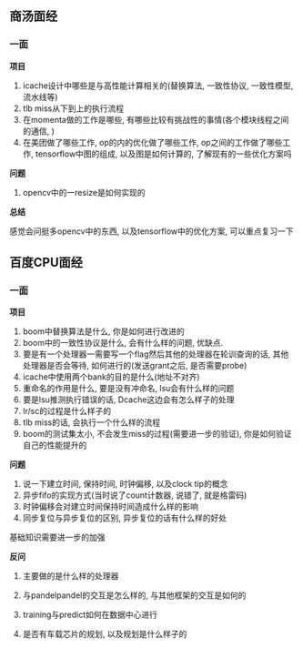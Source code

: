 ## 商汤面经

### 一面

**项目**

1. icache设计中哪些是与高性能计算相关的(替换算法, 一致性协议, 一致性模型, 流水线等)
2. tlb miss从下到上的执行流程
3. 在momenta做的工作是哪些, 有哪些比较有挑战性的事情(各个模块线程之间的通信, )
4. 在美团做了哪些工作, op的内的优化做了哪些工作, op之间的工作做了哪些工作, tensorflow中图的组成, 以及图是如何计算的, 了解现有的一些优化方案吗

**问题**

1. opencv中的一resize是如何实现的

**总结**

感觉会问挺多opencv中的东西, 以及tensorflow中的优化方案, 可以重点复习一下



## 百度CPU面经

### 一面

**项目**

1. boom中替换算法是什么, 你是如何进行改进的
2. boom中的一致性协议是什么, 会有什么样的问题, 优缺点.
3. 要是有一个处理器一需要写一个flag然后其他的处理器在轮训查询的话, 其他处理器是否会等待, 如何进行的(发送grant之后, 是否需要probe)
4. icache中使用两个bank的目的是什么(地址不对齐)
5. 重命名的作用是什么, 要是没有冲命名, lsu会有什么样的问题
6. 要是lsu推测执行错误的话, Dcache这边会有怎么样子的处理
7. lr/sc的过程是什么样子的
8. tlb miss的话, 会执行一个什么样的流程
9. boom的测试集太小, 不会发生miss的过程(需要进一步的验证), 你是如何验证自己的性能提升的

**问题**

1. 说一下建立时间, 保持时间, 时钟偏移, 以及clock tip的概念
2. 异步fifo的实现方式(当时说了count计数器, 说错了, 就是格雷码)
3. 时钟偏移会对建立时间保持时间造成什么样的影响
4. 同步复位与异步复位的区别, 异步复位的话有什么样的好处

基础知识需要进一步的加强

**反问**

1. 主要做的是什么样的处理器

2. 与pandelpandel的交互是怎么样的, 与其他框架的交互是如何的
3. training与predict如何在数据中心进行
4. 是否有车载芯片的规划, 以及规划是什么样子的